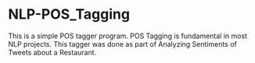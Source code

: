 # NLP-POS_Tagging
This is a simple POS tagger program. POS Tagging is fundamental in most NLP projects. This tagger was done as part of Analyzing Sentiments of Tweets about a Restaurant. 


